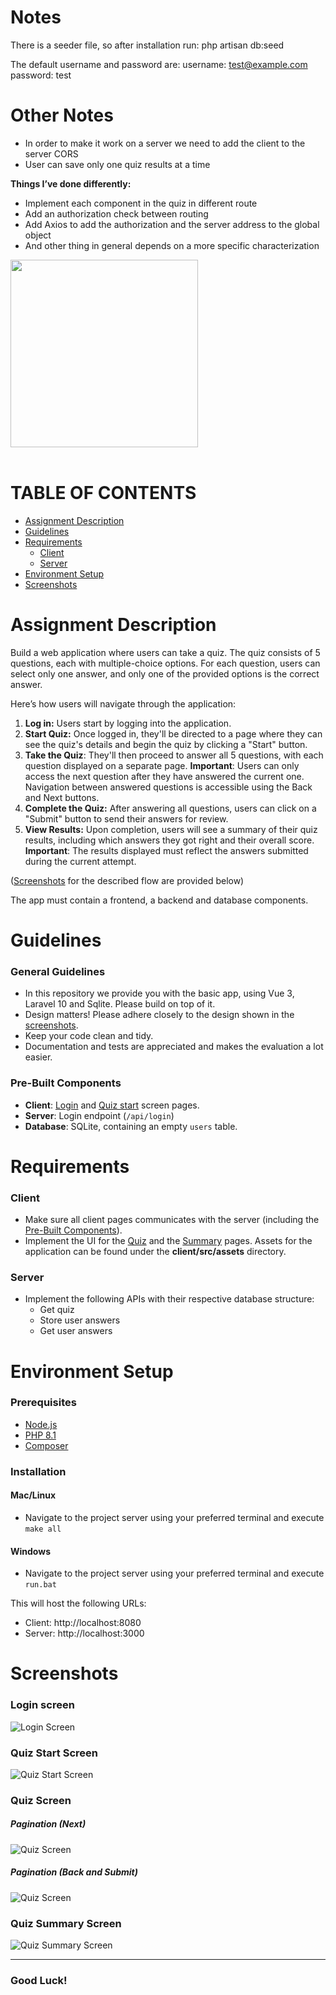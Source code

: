 # Notes

There is a seeder file, so after installation run:
php artisan db:seed

The default username and password are:
username: test@example.com
password: test

# Other Notes

- In order to make it work on a server we need to add the client to the server CORS
- User can save only one quiz results at a time

**Things I’ve done differently:**
  - Implement each component in the quiz in different route
  - Add an authorization check between routing
  - Add Axios to add the authorization and the server address to the global object
  - And other thing in general depends on a more specific characterization

<img src="assets/instructions/logo.svg" width=300>
<br>
<br>

# TABLE OF CONTENTS

- [Assignment Description](#assignment-description)
- [Guidelines](#guidelines)
- [Requirements](#requirements)
  - [Client](#client)
  - [Server](#server)
- [Environment Setup](#environment-setup)
- [Screenshots](#screenshots)

# Assignment Description

Build a web application where users can take a quiz. The quiz consists of 5 questions, each with multiple-choice options. For each question, users can select only one answer, and only one of the provided options is the correct answer.

Here’s how users will navigate through the application:

1. **Log in:** Users start by logging into the application.
2. **Start Quiz:** Once logged in, they'll be directed to a page where they can see the quiz's details and begin the quiz by clicking a "Start" button.
3. **Take the Quiz**: They'll then proceed to answer all 5 questions, with each question displayed on a separate page. **Important**: Users can only access the next question after they have answered the current one. Navigation between answered questions is accessible using the Back and Next buttons.
4. **Complete the Quiz:** After answering all questions, users can click on a "Submit" button to send their answers for review.
5. **View Results:** Upon completion, users will see a summary of their quiz results, including which answers they got right and their overall score. **Important**: The results displayed must reflect the answers submitted during the current attempt.

([Screenshots](#screenshots) for the described flow are provided below)

The app must contain a frontend, a backend and database components.

# Guidelines

### General Guidelines

- In this repository we provide you with the basic app, using Vue 3, Laravel 10 and Sqlite. Please build on top of it.
- Design matters! Please adhere closely to the design shown in the [screenshots](#screenshots).
- Keep your code clean and tidy.
- Documentation and tests are appreciated and makes the evaluation a lot easier.

### Pre-Built Components

- **Client**: [Login](#login-screen) and [Quiz start](#quiz-start-screen) screen pages.
- **Server**: Login endpoint (`/api/login`)
- **Database**: SQLite, containing an empty `users` table.

# Requirements

### Client

- Make sure all client pages communicates with the server (including the [Pre-Built Components](#pre-built-components)).
- Implement the UI for the [Quiz](#quiz-screen) and the [Summary](#quiz-summary-screen) pages.
  Assets for the application can be found under the **client/src/assets** directory.

### Server

- Implement the following APIs with their respective database structure:
  - Get quiz
  - Store user answers
  - Get user answers

# Environment Setup

### Prerequisites

- [Node.js](https://nodejs.org/en)
- [PHP 8.1](https://www.php.net/manual/en/install.php)
- [Composer](https://getcomposer.org/doc/00-intro.md)

### Installation

#### Mac/Linux

- Navigate to the project server using your preferred terminal and execute `make all`

#### Windows

- Navigate to the project server using your preferred terminal and execute `run.bat`

This will host the following URLs:

- Client: http://localhost:8080
- Server: http://localhost:3000

# Screenshots

### Login screen

![Login Screen](assets/instructions/screens/login_page.png)

### Quiz Start Screen

![Quiz Start Screen](assets/instructions/screens/start_quiz_page.png)

### Quiz Screen

##### Pagination (Next)

![Quiz Screen](assets/instructions/screens/quiz_page1.png)

##### Pagination (Back and Submit)

![Quiz Screen](assets/instructions/screens/quiz_page2.png)

### Quiz Summary Screen

![Quiz Summary Screen](assets/instructions/screens/summary_page.png)

---

### Good Luck!
